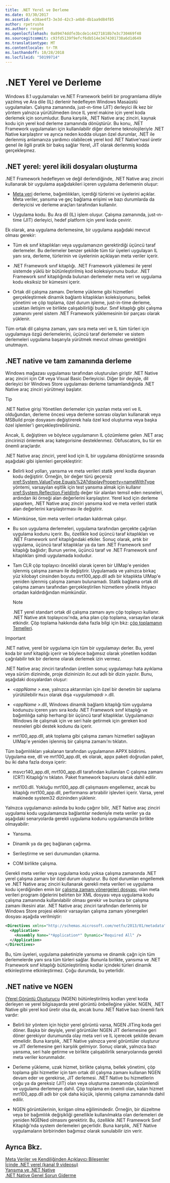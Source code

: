 ```yaml
---
title: .NET Yerel ve Derleme
ms.date: 03/30/2017
ms.assetid: e38ae4f3-3e3d-42c3-a4b8-db1aa9d84f85
author: rpetrusha
ms.author: ronpet
ms.openlocfilehash: 0a89474ddfe3bcde1c44271818b7e3c730469f48
ms.sourcegitcommit: c93fd5139f9efcf6db514e3474301738a6d1d649
ms.translationtype: MT
ms.contentlocale: tr-TR
ms.lasthandoff: 10/28/2018
ms.locfileid: "50199714"
---
```

# <a name="net-native-and-compilation"></a>.NET Yerel ve Derleme
Windows 8.1 uygulamaları ve.NET Framework belirli bir programlama diliyle yazılmış ve Ara dile (IL) derlenir hedefleyen Windows Masaüstü uygulamaları. Çalışma zamanında, just-ın-time (JIT) derleyici ilk kez bir yöntem yalnızca yürütülmeden önce IL yerel makine için yerel koda derlemek için sorumludur. Buna karşılık, .NET Native araç zinciri, kaynak kodu için yerel kod derleme zamanında dönüştürür. Bu konu, .NET Framework uygulamaları için kullanılabilir diğer derleme teknolojileriyle .NET Native karşılaştırır ve ayrıca neden kodda oluşan özel durumlar, .NET ile derlenmiş anlamanıza yardımcı olabilecek yerel kod .NET Native'nasıl üretir genel ile ilgili pratik bir bakış sağlar Yerel, JIT olarak derlenmiş kodda gerçekleşmez.  
  
## <a name="net-native-generating-native-binaries"></a>.NET yerel: yerel ikili dosyaları oluşturma  
 .NET Framework hedefleyen ve değil derlendiğinde, .NET Native araç zinciri kullanarak bir uygulama aşağıdakileri içeren uygulama derlemenin oluşur:  
  
-   [Meta veri](../../../docs/standard/metadata-and-self-describing-components.md) derleme, bağımlılıkları, içerdiği türlerini ve üyelerini açıklar. Meta veriler, yansıma ve geç bağlama erişimi ve bazı durumlarda da derleyicisi ve derleme araçları tarafından kullanılır.  
  
-   Uygulama kodu. Bu Ara dil (IL) işlem oluşur. Çalışma zamanında, just-ın-time (JIT) derleyici, hedef platform için yerel koda çevirir.  
  
 Ek olarak, ana uygulama derlemesine, bir uygulama aşağıdaki mevcut olması gerekir:  
  
-   Tüm ek sınıf kitaplıkları veya uygulamanızın gerektirdiği üçüncü taraf derlemeler. Bu derlemeler benzer şekilde tüm tür üyeleri uygulayan IL yanı sıra, derleme, türlerinin ve üyelerinin açıklayan meta veriler içerir.  
  
-   .NET Framework sınıf kitaplığı. .NET Framework yüklemesi ile yerel sistemde yüklü bir bütünleştirilmiş kod koleksiyonunu budur. .NET Framework sınıf kitaplığında bulunan derlemeler meta veri ve uygulama kodu eksiksiz bir kümesini içerir.  
  
-   Ortak dil çalışma zamanı. Derleme yükleme gibi hizmetleri gerçekleştirmek dinamik bağlantı kitaplıkları koleksiyonunu, bellek yönetimi ve çöp toplama, özel durum işleme, just-in-time derleme, uzaktan iletişim ve birlikte çalışabilirliği budur. Sınıf kitaplığı gibi çalışma zamanını yerel sistem .NET Framework yüklemesinin bir parçası olarak yüklenir.  
  
 Tüm ortak dil çalışma zamanı, yanı sıra meta veri ve IL tüm türleri için uygulamaya özgü derlemelerini, üçüncü taraf derlemeler ve sistem derlemeleri uygulama başarıyla yürütmek mevcut olması gerektiğini unutmayın.  
  
## <a name="net-native-and-just-in-time-compilation"></a>.NET native ve tam zamanında derleme  
 Windows mağazası uygulaması tarafından oluşturulan giriştir .NET Native araç zinciri için C# veya Visual Basic Derleyicisi. Diğer bir deyişle, dil derleyici bir Windows Store uygulaması derleme tamamlandığında .NET Native araç zinciri yürütmeyi başlatır.  
  
> [!TIP]
>  .NET Native girişi Yönetilen derlemeler için yazılan meta veri ve IL olduğundan, derleme öncesi veya derleme sonrası olayları kullanarak veya MSBuild proje dosyasını değiştirerek hala özel kod oluşturma veya başka özel işlemler'i gerçekleştirebilirsiniz.  
>   
>  Ancak, IL değiştiren ve böylece uygulamanın IL çözümleme gelen .NET araç zincirinizi önlemek araç kategorisine desteklenmez. Obfuscators, bu tür en önemli araçlardır.  
  
 .NET Native araç zinciri, yerel kod için IL bir uygulama dönüştürme sırasında aşağıdaki gibi işlemleri gerçekleştirir:  
  
-   Belirli kod yolları, yansıma ve meta verileri statik yerel kodla dayanan kodu değiştirir. Örneğin, bir değer türü geçersiz <xref:System.ValueType.Equals%2A?displayProperty=nameWithType> yöntemi, varsayılan eşitlik için test yansıma almak için kullanır <xref:System.Reflection.FieldInfo> değer tür alanları temsil eden nesneleri, ardından iki örneği alan değerlerini karşılaştırır. Yerel kod için derleme yaparken, .NET Native araç zinciri yansıma kod ve meta verileri statik alan değerlerini karşılaştırması ile değiştirir.  
  
-   Mümkünse, tüm meta verileri ortadan kaldırmak çalışır.  
  
-   Bu son uygulama derlemeleri, uygulama tarafından gerçekte çağrılan uygulama kodunu içerir. Bu, özellikle kod üçüncü taraf kitaplıkları ve .NET Framework sınıf kitaplığındaki etkiler. Sonuç olarak, artık bir uygulama, üçüncü taraf kitaplıklar ya da tam .NET Framework sınıf kitaplığı bağlıdır; Bunun yerine, üçüncü taraf ve .NET Framework sınıf kitaplıkları şimdi uygulamada kodudur.  
  
-   Tam CLR çöp toplayıcı öncelikli olarak içeren bir UIMap'e yeniden işlenmiş çalışma zamanı ile değiştirir. Uygulamada ve yalnızca birkaç yüz kilobayt cinsinden boyutu mrt100_app.dll adlı bir kitaplıkta UIMap'e yeniden işlenmiş çalışma zamanı bulunamadı. Statik bağlama ortak dil çalışma zamanı tarafından gerçekleştirilen hizmetlere yönelik ihtiyacı ortadan kaldırdığından mümkündür.  
  
    > [!NOTE]
    >  .NET yerel standart ortak dil çalışma zamanı aynı çöp toplayıcı kullanır. .NET Native atık toplayıcısı'nda, arka plan çöp toplama, varsayılan olarak etkindir. Çöp toplama hakkında daha fazla bilgi için bkz: [çöp toplamanın Temelleri](../../../docs/standard/garbage-collection/fundamentals.md).  
  
> [!IMPORTANT]
>  .NET native, yerel bir uygulama için tüm bir uygulamayı derler. Bu, yerel koda bir sınıf kitaplığı içerir ve böylece bağımsız olarak yönetilen koddan çağrılabilir tek bir derleme olarak derlemek izin vermez.  
  
 .NET Native araç zinciri tarafından üretilen sonuç uygulamayı hata ayıklama veya sürüm dizininde, proje dizininizin ilc.out adlı bir dizin yazılır. Bunu, aşağıdaki dosyalardan oluşur:  
  
-   *\<appName >*.exe, yalnızca aktarımları için özel bir denetim bir saplama yürütülebilir `Main` olarak dışa  *\<uygulamaadı >*.dll.  
  
-   *\<appName >*.dll, Windows dinamik bağlantı kitaplığı tüm uygulama kodunuzu içeren yanı sıra kodu .NET Framework sınıf kitaplığı ve bağımlılığa sahip herhangi bir üçüncü taraf kitaplıklar.  Uygulamanızı Windows ile çalışmak için ve seri hale getirmek için gereken kod nesneleri gibi destek kodunu da içerir.  
  
-   mrt100_app.dll, atık toplama gibi çalışma zamanı hizmetleri sağlayan UIMap'e yeniden işlenmiş bir çalışma zamanı'nı tıklatın.  
  
 Tüm bağımlılıkları yakalanan tarafından uygulamanın APPX bildirimi.  Uygulama exe, dll ve mrt100_app.dll, ek olarak, appx paketi doğrudan paket, bu iki daha fazla dosya içerir:  
  
-   msvcr140_app.dll, mrt100_app.dll tarafından kullanılan C çalışma zamanı (CRT) Kitaplığı'nı tıklatın. Paket framework başvuru olarak dahil edilir.  
  
-   mrt100.dll. Yokluğu mrt100_app.dll çalışmasını engellemez, ancak bu kitaplığı mrt100_app.dll, performansı artırabilir işlevleri içerir. Varsa, yerel makinede system32 dizininden yüklenir.  
  
 Yalnızca uygulamanızı aslında bu kodu çağırır bilir, .NET Native araç zinciri uygulama kodu uygulamanıza bağlantılar nedeniyle meta veriler ya da aşağıdaki senaryolarda gerekli uygulama kodunu uygulamanızla birlikte olmayabilir:  
  
-   Yansıma.  
  
-   Dinamik ya da geç bağlanan çağırma.  
  
-   Serileştirme ve seri durumundan çıkarma.  
  
-   COM birlikte çalışma.  
  
 Gerekli meta veriler veya uygulama kodu yoksa çalışma zamanında .NET yerel çalışma zamanı bir özel durum oluşturur. Bu özel durumları engellemek ve .NET Native araç zinciri kullanarak gerekli meta verileri ve uygulama kodu içerdiğinden emin bir [çalışma zamanı yönergeleri dosyası](../../../docs/framework/net-native/runtime-directives-rd-xml-configuration-file-reference.md), olan meta verileri program öğelerini belirten bir XML dosyası veya uygulama kodu çalışma zamanında kullanılabilir olması gerekir ve bunlara bir çalışma zamanı ilkesini atar. .NET Native araç zinciri tarafından derlenmiş bir Windows Store projesi eklenir varsayılan çalışma zamanı yönergeleri dosyası aşağıda verilmiştir:  
  
```xml  
<Directives xmlns="http://schemas.microsoft.com/netfx/2013/01/metadata">  
  <Application>  
    <Assembly Name="*Application*" Dynamic="Required All" />  
  </Application>  
</Directives>  
```  
  
 Bu, tüm üyeleri, uygulama paketinizle yansıma ve dinamik çağrı için tüm derlemelerde yanı sıra tüm türleri sağlar. Bununla birlikte, yansıma ve .NET Framework sınıf kitaplığı bütünleştirilmiş kodlar içindeki türleri dinamik etkinleştirme etkinleştirmez. Çoğu durumda, bu yeterlidir.  
  
## <a name="net-native-and-ngen"></a>.NET native ve NGEN  
 [(Yerel Görüntü Oluşturucu](../../../docs/framework/tools/ngen-exe-native-image-generator.md) (NGEN) bütünleştirilmiş kodları yerel koda derleyen ve yerel bilgisayarda yerel görüntü önbelleğine yükler. NGEN, .NET Native gibi yerel kod üretir olsa da, ancak bunu .NET Native bazı önemli fark vardır:  
  
-   Belirli bir yöntem için hiçbir yerel görüntü varsa, NGEN JITing koda geri döner. Başka bir deyişle, yerel görüntüler NGEN JIT derlemesine geri döner gerekiyor durumunda olay meta veri ve IL içerecek şekilde devam etmelidir. Buna karşılık, .NET Native yalnızca yerel görüntüler oluşturur ve JIT derlemesine geri karşılık gelmiyor. Sonuç olarak, yalnızca bazı yansıma, seri hale getirme ve birlikte çalışabilirlik senaryolarında gerekli meta veriler korunmalıdır.  
  
-   Derleme yükleme, uzak hizmet, birlikte çalışma, bellek yönetimi, çöp toplama gibi hizmetler için tam ortak dil çalışma zamanı kullanan NGEN devam eder ve gerekirse, JIT derlemesi. .NET Native bu hizmetlerin çoğu ya da gereksiz (JIT) olan veya oluşturma zamanında çözümlendi ve uygulama derlemeye dahil. Çöp toplama en önemli olan, kalan hizmet mrt100_app.dll adlı bir çok daha küçük, işlenmiş çalışma zamanında dahil edilir.  
  
-   NGEN görüntülerinin, kırılgan olma eğilimindedir. Örneğin, bir düzeltme veya bir bağımlılık değişikliği genellikle kullanılmakta olan derlemeleri de yeniden NGENed olmasını gerektirir. Bu, özellikle .NET Framework Sınıf Kitaplığı'nda system derlemeleri geçerlidir. Buna karşılık, .NET Native uygulamaların birbirinden bağımsız olarak sunulabilir izin verir.  
  
## <a name="see-also"></a>Ayrıca Bkz.  
 [Meta Veriler ve Kendiliğinden Açıklayıcı Bileşenler](../../../docs/standard/metadata-and-self-describing-components.md)  
 [İçinde .NET yerel (kanal 9 videosu)](https://channel9.msdn.com/Shows/Going+Deep/Inside-NET-Native)  
 [Yansıma ve .NET Native](../../../docs/framework/net-native/reflection-and-net-native.md)  
 [.NET Native Genel Sorun Giderme](../../../docs/framework/net-native/net-native-general-troubleshooting.md)
